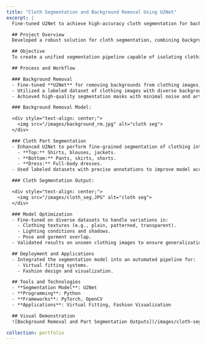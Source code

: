 ```yaml
---
title: "Cloth Segmentation and Background Removal Using U2Net"
excerpt: |
  Fine-tuned U2Net to achieve high-accuracy cloth segmentation for background removal and part identification (top, bottom, and dress). This project focuses on preprocessing clothing images for applications in virtual fitting and fashion visualization.

  ## Project Overview
  Developed a robust solution for cloth segmentation, combining background removal and part segmentation into a single pipeline. The model enables clean and detailed preprocessing for downstream applications in AI-powered fashion and e-commerce.

  ## Objective
  To create a unified segmentation pipeline capable of isolating clothing from backgrounds and categorizing them into parts (top, bottom, dress) with high accuracy.

  ## Process and Workflow

  ### Background Removal
  - Fine-tuned **U2Net** for removing backgrounds from clothing images, creating clean and isolated visuals.
  - Utilized a labeled dataset of clothing images with diverse backgrounds for model training.
  - Achieved high-quality segmentation masks with minimal noise and artifacts.

  ### Background Removal Model:

  <div style="text-align: center;">
    <img src="/images/background_rm.jpg" alt="cloth seg">
  </div>

  ### Cloth Part Segmentation
  - Enhanced U2Net to perform fine-grained segmentation of clothing into three categories:
    - **Top:** Shirts, blouses, jackets.
    - **Bottom:** Pants, skirts, shorts.
    - **Dress:** Full-body dresses.
  - Used labeled datasets with precise annotations to improve model accuracy for edge and texture details.

  ### Cloth Segmentation Output:

  <div style="text-align: center;">
    <img src="/images/cloth_seg.JPG" alt="cloth seg">
  </div>

  ### Model Optimization
  - Fine-tuned on diverse datasets to handle variations in:
    - Clothing textures (e.g., plain, patterned, transparent).
    - Lighting conditions and shadows.
    - Pose and garment overlap.
  - Validated results on unseen clothing images to ensure generalization across multiple styles.

  ## Deployment and Applications
  - Integrated the segmentation model into an automated pipeline for:
    - Virtual fitting systems.
    - Fashion design and visualization.

  ## Tools and Technologies
  - **Segmentation Model**: U2Net
  - **Programming**: Python
  - **Frameworks**: PyTorch, OpenCV
  - **Applications**: Virtual Fitting, Fashion Visualization

  ## Visual Demonstration
  ![Background Removal and Part Segmentation Outputs](/images/cloth-segmentation-example.jpg)

collection: portfolio
---
```

